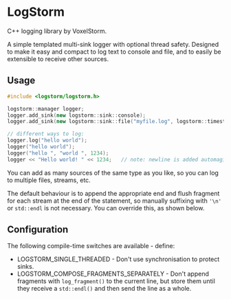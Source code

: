 # LogStorm
C++ logging library by VoxelStorm.

A simple templated multi-sink logger with optional thread safety.  Designed to make it easy and compact to log text to console and file, and to easily be extensible to receive other sources.

## Usage

```cpp
#include <logstorm/logstorm.h>

logstorm::manager logger;
logger.add_sink(new logstorm::sink::console);
logger.add_sink(new logstorm::sink::file("myfile.log", logstorm::timestamp::types::SINCE_START)));

// different ways to log:
logger.log("hello world");
logger("hello world");
logger("hello ", "world ", 1234);
logger << "Hello world! " << 1234;   // note: newline is added automagically
```

You can add as many sources of the same type as you like, so you can log to multiple files, streams, etc.

The default behaviour is to append the appropriate end and flush fragment for each stream at the end of the statement, so manually suffixing with `'\n'` or `std::endl` is not necessary.  You can override this, as shown below.

## Configuration

The following compile-time switches are available - define:
- LOGSTORM_SINGLE_THREADED - Don't use synchronisation to protect sinks.
- LOGSTORM_COMPOSE_FRAGMENTS_SEPARATELY - Don't append fragments with `log_fragment()` to the current line, but store them until they receive a `std::endl()` and then send the line as a whole.
